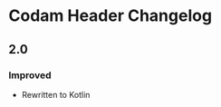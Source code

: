 <!-- Keep a Changelog guide -> https://keepachangelog.com -->

# Codam Header Changelog

## 2.0
### Improved
- Rewritten to Kotlin

